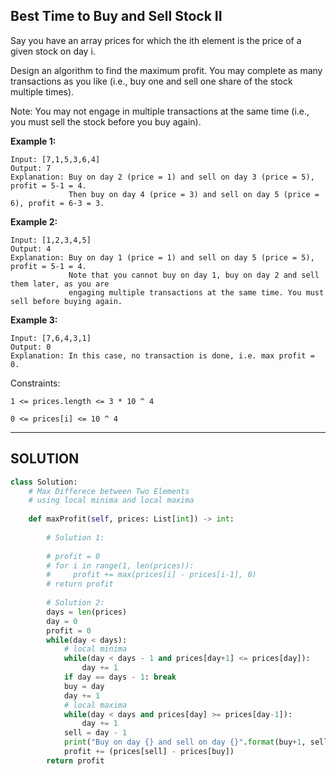 ## Best Time to Buy and Sell Stock II

Say you have an array prices for which the ith element is the price of a given stock on day i.

Design an algorithm to find the maximum profit. You may complete as many transactions as you like (i.e., buy one and sell one share of the stock multiple times).

Note: You may not engage in multiple transactions at the same time (i.e., you must sell the stock before you buy again).

__Example 1:__
```
Input: [7,1,5,3,6,4]
Output: 7
Explanation: Buy on day 2 (price = 1) and sell on day 3 (price = 5), profit = 5-1 = 4.
             Then buy on day 4 (price = 3) and sell on day 5 (price = 6), profit = 6-3 = 3.
```
__Example 2:__
```
Input: [1,2,3,4,5]
Output: 4
Explanation: Buy on day 1 (price = 1) and sell on day 5 (price = 5), profit = 5-1 = 4.
             Note that you cannot buy on day 1, buy on day 2 and sell them later, as you are
             engaging multiple transactions at the same time. You must sell before buying again.
```
__Example 3:__
```
Input: [7,6,4,3,1]
Output: 0
Explanation: In this case, no transaction is done, i.e. max profit = 0.
```

Constraints:

`1 <= prices.length <= 3 * 10 ^ 4`

`0 <= prices[i] <= 10 ^ 4`

---

## SOLUTION
```python
class Solution:
    # Max Differece between Two Elements
    # using local minima and local maxima
    
    def maxProfit(self, prices: List[int]) -> int:
        
        # Solution 1:
        
        # profit = 0
        # for i in range(1, len(prices)):
        #     profit += max(prices[i] - prices[i-1], 0)
        # return profit
        
        # Solution 2:
        days = len(prices)
        day = 0
        profit = 0
        while(day < days):
            # local minima
            while(day < days - 1 and prices[day+1] <= prices[day]):
                day += 1
            if day == days - 1: break
            buy = day
            day += 1
            # local maxima
            while(day < days and prices[day] >= prices[day-1]):
                day += 1
            sell = day - 1
            print("Buy on day {} and sell on day {}".format(buy+1, sell+1))
            profit += (prices[sell] - prices[buy])
        return profit
```
